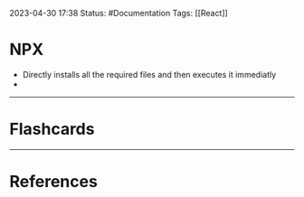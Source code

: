 2023-04-30 17:38
Status: #Documentation 
Tags: [[React]]

# NPX

* Directly installs all the required files and then executes it immediatly
* 






___
# Flashcards



---
# References
